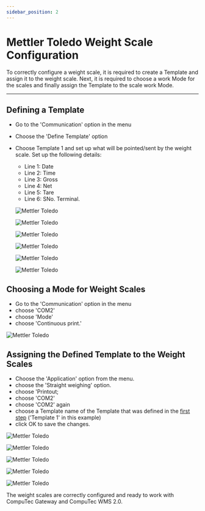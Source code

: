 ```yaml
---
sidebar_position: 2
---
```


# Mettler Toledo Weight Scale Configuration

To correctly configure a weight scale, it is required to create a Template and assign it to the weight scale. Next, it is required to choose a work Mode for the scales and finally assign the Template to the scale work Mode.

---

## Defining a Template

- Go to the 'Communication' option in the menu
- Choose the 'Define Template' option
- Choose Template 1 and set up what will be pointed/sent by the weight scale. Set up the following details:

  - Line 1: Date
  - Line 2: Time
  - Line 3: Gross
  - Line 4: Net
  - Line 5: Tare
  - Line 6: SNo. Terminal.

  ![Mettler Toledo](./media/mettler-01.webp)

  ![Mettler Toledo](./media/mettler-02.webp)

  ![Mettler Toledo](./media/mettler-03.webp)

  ![Mettler Toledo](./media/mettler-04.webp)

  ![Mettler Toledo](./media/mettler-05.webp)

  ![Mettler Toledo](./media/mettler-06.webp)

## Choosing a Mode for Weight Scales

- Go to the 'Communication' option in the menu
- choose 'COM2'
- choose 'Mode'
- choose 'Continuous print.'

![Mettler Toledo](./media/mettler-07.webp)

## Assigning the Defined Template to the Weight Scales

- Choose the 'Application' option from the menu.
- choose the 'Straight weighing' option.
- choose 'Printout;
- choose 'COM2'
- choose 'COM2' again
- choose a Template name of the Template that was defined in the [first step](#defining-a-template) ('Template 1' in this example)
- click OK to save the changes.

![Mettler Toledo](./media/mettler-08.webp)

![Mettler Toledo](./media/mettler-09.webp)

![Mettler Toledo](./media/mettler-10.webp)

![Mettler Toledo](./media/mettler-11.webp)

![Mettler Toledo](./media/mettler-12.webp)

The weight scales are correctly configured and ready to work with CompuTec Gateway and CompuTec WMS 2.0.
